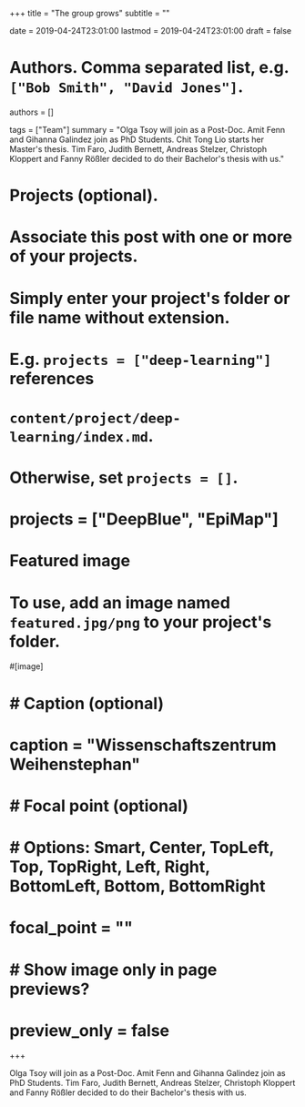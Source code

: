 +++
title = "The group grows"
subtitle = ""

date = 2019-04-24T23:01:00
lastmod = 2019-04-24T23:01:00
draft = false

# Authors. Comma separated list, e.g. `["Bob Smith", "David Jones"]`.
authors = []

tags = ["Team"]
summary = "Olga Tsoy will join as a Post-Doc. Amit Fenn and Gihanna Galindez join as PhD Students. Chit Tong Lio starts her Master's thesis. Tim Faro, Judith Bernett, Andreas Stelzer, Christoph Kloppert and Fanny Rößler decided to do their Bachelor's thesis with us."

# Projects (optional).
#   Associate this post with one or more of your projects.
#   Simply enter your project's folder or file name without extension.
#   E.g. `projects = ["deep-learning"]` references 
#   `content/project/deep-learning/index.md`.
#   Otherwise, set `projects = []`.
# projects = ["DeepBlue", "EpiMap"]

# Featured image
# To use, add an image named `featured.jpg/png` to your project's folder. 
#[image]
#  # Caption (optional)
#  caption = "Wissenschaftszentrum Weihenstephan"
#
#  # Focal point (optional)
#  # Options: Smart, Center, TopLeft, Top, TopRight, Left, Right, BottomLeft, Bottom, BottomRight
#  focal_point = ""
#
#  # Show image only in page previews?
#  preview_only = false

+++

Olga Tsoy will join as a Post-Doc. Amit Fenn and Gihanna Galindez join as PhD Students. Tim Faro, Judith Bernett, Andreas Stelzer, Christoph Kloppert and Fanny Rößler decided to do their Bachelor's thesis with us.
